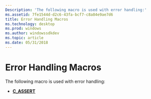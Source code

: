 ```yaml
---
Description: 'The following macro is used with error handling:'
ms.assetid: 7fe1544d-d2c6-43fa-bcf7-c8a84e9ae7d6
title: Error Handling Macros
ms.technology: desktop
ms.prod: windows
ms.author: windowssdkdev
ms.topic: article
ms.date: 05/31/2018
---
```


# Error Handling Macros

The following macro is used with error handling:

-   [**C\_ASSERT**](/windows/desktop/api/WinNT/nf-winnt-c_assert)

 

 



